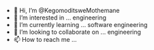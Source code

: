 - 👋 Hi, I’m @KegomoditsweMothemane
- 👀 I’m interested in ... engineering 
- 🌱 I’m currently learning ... software engineering 
- 💞️ I’m looking to collaborate on ... engineering 
- 📫 How to reach me ...

<!---
KegomoditsweMothemane/KegomoditsweMothemane is a ✨ special ✨ repository because its `README.md` (this file) appears on your GitHub profile.
You can click the Preview link to take a look at your changes.
--->
